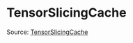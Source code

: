 # TensorSlicingCache

Source: [TensorSlicingCache](../../../csrc/host_ir/pass/stream_parallel_type.cpp#L129)
